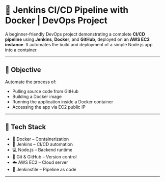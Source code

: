 # 🚀 Jenkins CI/CD Pipeline with Docker | DevOps Project

A beginner-friendly DevOps project demonstrating a complete **CI/CD pipeline** using **Jenkins**, **Docker**, and **GitHub**, deployed on an **AWS EC2 instance**. It automates the build and deployment of a simple Node.js app into a container.

---

## 🎯 Objective

Automate the process of:

- Pulling source code from GitHub
- Building a Docker image
- Running the application inside a Docker container
- Accessing the app via EC2 public IP

---

## 🧰 Tech Stack

- 🐳 Docker – Containerization
- 🤖 Jenkins – CI/CD automation
- 💻 Node.js – Backend runtime
- 🔗 Git & GitHub – Version control
- ☁️ AWS EC2 – Cloud server
- 📜 Jenkinsfile – Pipeline as code

---
